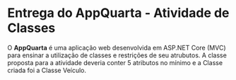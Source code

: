 <h1>Entrega do AppQuarta - Atividade de Classes</h1>

<p>O <strong>AppQuarta</strong> é uma aplicação web desenvolvida em ASP.NET Core (MVC) para ensinar a utilização de classes e restrições de seu atrubutos. A classe proposta para a atividade deveria conter 5 atributos no mínimo e a Classe criada foi a Classe Veículo. </p>

